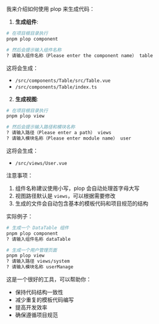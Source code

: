 我来介绍如何使用 plop 来生成代码：

1. **生成组件**:
```bash
# 在项目根目录执行
pnpm plop component

# 然后会提示输入组件名称
? 请输入组件名称（Please enter the component name） table
```
这将会生成：
- `/src/components/Table/src/Table.vue`
- `/src/components/Table/index.ts`

2. **生成视图**:
```bash
# 在项目根目录执行
pnpm plop view

# 然后会提示输入路径和模块名称
? 请输入路径（Please enter a path） views
? 请输入模块名称（Please enter module name） user
```
这将会生成：
- `/src/views/User.vue`

注意事项：
1. 组件名称建议使用小写，plop 会自动处理首字母大写
2. 视图路径默认是 `views`，可以根据需要修改
3. 生成的文件会自动包含基本的模板代码和项目规范的结构

实际例子：
```bash
# 生成一个 DataTable 组件
pnpm plop component
? 请输入组件名称 dataTable

# 生成一个用户管理页面
pnpm plop view
? 请输入路径 views/system
? 请输入模块名称 userManage
```

这是一个很好的工具，可以帮助你：
- 保持代码结构一致性
- 减少重复的模板代码编写
- 提高开发效率
- 确保遵循项目规范
